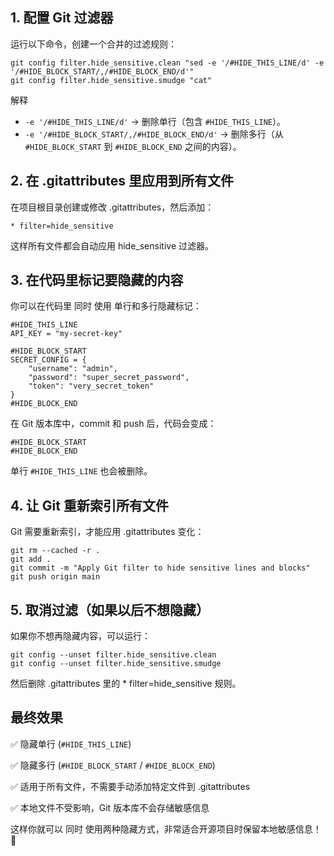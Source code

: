 ## 1. 配置 Git 过滤器

运行以下命令，创建一个合并的过滤规则：

```
git config filter.hide_sensitive.clean "sed -e '/#HIDE_THIS_LINE/d' -e '/#HIDE_BLOCK_START/,/#HIDE_BLOCK_END/d'"
git config filter.hide_sensitive.smudge "cat"
```
解释
- `-e '/#HIDE_THIS_LINE/d'` → 删除单行（包含 `#HIDE_THIS_LINE`）。
- `-e '/#HIDE_BLOCK_START/,/#HIDE_BLOCK_END/d'` → 删除多行（从 `#HIDE_BLOCK_START` 到 `#HIDE_BLOCK_END` 之间的内容）。

## 2. 在 .gitattributes 里应用到所有文件

在项目根目录创建或修改 .gitattributes，然后添加：
```
* filter=hide_sensitive
```
这样所有文件都会自动应用 hide_sensitive 过滤器。

## 3. 在代码里标记要隐藏的内容

你可以在代码里 同时 使用 单行和多行隐藏标记：

```
#HIDE_THIS_LINE
API_KEY = "my-secret-key"

#HIDE_BLOCK_START
SECRET_CONFIG = {
    "username": "admin",
    "password": "super_secret_password",
    "token": "very_secret_token"
}
#HIDE_BLOCK_END
```

在 Git 版本库中，commit 和 push 后，代码会变成：

```
#HIDE_BLOCK_START
#HIDE_BLOCK_END
```

单行 `#HIDE_THIS_LINE` 也会被删除。

## 4. 让 Git 重新索引所有文件

Git 需要重新索引，才能应用 .gitattributes 变化：

```
git rm --cached -r .
git add .
git commit -m "Apply Git filter to hide sensitive lines and blocks"
git push origin main
```

## 5. 取消过滤（如果以后不想隐藏）

如果你不想再隐藏内容，可以运行：

```
git config --unset filter.hide_sensitive.clean
git config --unset filter.hide_sensitive.smudge
```

然后删除 .gitattributes 里的 * filter=hide_sensitive 规则。

## 最终效果

✅ 隐藏单行 (`#HIDE_THIS_LINE`)

✅ 隐藏多行 (`#HIDE_BLOCK_START` / `#HIDE_BLOCK_END`)

✅ 适用于所有文件，不需要手动添加特定文件到 .gitattributes

✅ 本地文件不受影响，Git 版本库不会存储敏感信息

这样你就可以 同时 使用两种隐藏方式，非常适合开源项目时保留本地敏感信息！🚀